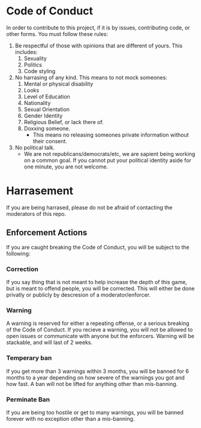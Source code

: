 # Code of Conduct
In order to contribute to this project, if it is by issues, contributing code, or other forms. You must follow these rules:
  1) Be respectful of those with opinions that are different of yours. This includes:
      1) Sexuality
      2) Politics
      3) Code styling
  2) No harrasing of any kind. This means to not mock someones:
      1) Mental or physical disability
      2) Looks
      3) Level of Education
      4) Nationality
      5) Sexual Orientation
      6) Gender Identity
      7) Religious Belief, or lack there of.
      8) Doxxing someone.
         * This means no releasing someones private information without their consent.
  3) No political talk.
      * We are not republicans/democrats/etc, we are sapient being working on a common goal. If you cannot put your political identity aside for one minute, you are not welcome.

# Harrasement
If you are being harrased, please do not be afraid of contacting the moderators of this repo.
## Enforcement Actions
If you are caught breaking the Code of Conduct, you will be subject to the following:
### Correction
If you say thing that is not meant to help increase the depth of this game, but is meant to offend people, you will be corrected.
This will either be done privatly or publicly by descresion of a moderator/enforcer.
### Warning
A warning is reserved for either a repeating offense, or a serious breaking of the Code of Conduct.
If you recieve a warning, you will not be allowed to open issues or communicate with anyone but the enforcers.
Warning will be stackable, and will last of 2 weeks.
### Temperary ban
If you get more than 3 warnings within 3 months, you will be banned for 6 months to a year depending on how severe of the warnings you got and how fast.
A ban will not be lifted for anything other than mis-banning.
### Perminate Ban
If you are being too hostile or get to many warnings, you will be banned forever with no exception other than a mis-banning.
